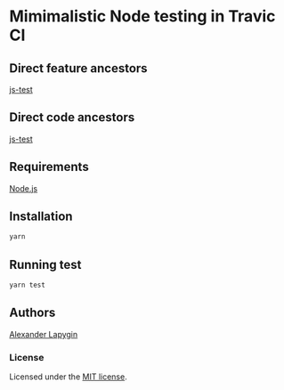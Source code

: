 # Mimimalistic Node testing in Travic CI

## Direct feature ancestors

[js-test](https://github.com/softspider/js-test)

## Direct code ancestors

[js-test](https://github.com/softspider/js-test)

## Requirements

[Node.js](https://nodejs.org/en/download/package-manager/)

## Installation

```sh
yarn
```

## Running test

```sh
yarn test
```

## Authors

[Alexander Lapygin](https://github.com/AlexanderLapygin)

### License

Licensed under the [MIT license](./LICENSE).
